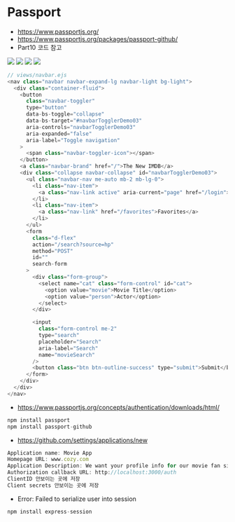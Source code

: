 # Passport
- https://www.passportjs.org/
- https://www.passportjs.org/packages/passport-github/
- Part10 코드 참고

<img src="https://cdn-images-1.medium.com/max/800/1*Op_zkOeIoqZ85SVg_Lw_fg.png" />
<img src="https://cdn-images-1.medium.com/max/800/1*6BDjD0_o-mFKHQ3Zl_6LAw.jpeg" />
<img src="https://cdn-images-1.medium.com/max/800/1*O9X7geuazj13EYszTiq1ag.jpeg" />
<img src="https://cdn-images-1.medium.com/max/800/1*jDnQt_8Un5IbhJb3JuGMtA.jpeg" />


```javascript
// views/navbar.ejs
<nav class="navbar navbar-expand-lg navbar-light bg-light">
  <div class="container-fluid">
    <button
      class="navbar-toggler"
      type="button"
      data-bs-toggle="collapse"
      data-bs-target="#navbarTogglerDemo03"
      aria-controls="navbarTogglerDemo03"
      aria-expanded="false"
      aria-label="Toggle navigation"
    >
      <span class="navbar-toggler-icon"></span>
    </button>
    <a class="navbar-brand" href="/">The New IMDB</a>
    <div class="collapse navbar-collapse" id="navbarTogglerDemo03">
      <ul class="navbar-nav me-auto mb-2 mb-lg-0">
        <li class="nav-item">
          <a class="nav-link active" aria-current="page" href="/login">Login with Github</a>
        </li>
        <li class="nav-item">
          <a class="nav-link" href="/favorites">Favorites</a>
        </li>
      </ul>
      <form
        class="d-flex"
        action="/search?source=hp"
        method="POST"
        id=""
        search-form
      >
        <div class="form-group">
          <select name="cat" class="form-control" id="cat">
            <option value="movie">Movie Title</option>
            <option value="person">Actor</option>
          </select>
        </div>

        <input
          class="form-control me-2"
          type="search"
          placeholder="Search"
          aria-label="Search"
          name="movieSearch"
        />
        <button class="btn btn-outline-success" type="submit">Submit</button>
      </form>
    </div>
  </div>
</nav>
```
- https://www.passportjs.org/concepts/authentication/downloads/html/

```javascript
npm install passport
npm install passport-github
```

- https://github.com/settings/applications/new

```javascript
Application name: Movie App
Homepage URL: www.cozy.com
Application Description: We want your profile info for our movie fan site!!
Authorization callback URL: http://localhost:3000/auth
ClientID 안보이는 곳에 저장
Client secrets 안보이는 곳에 저장
```

- Error: Failed to serialize user into session
```javascript
npm install express-session
```